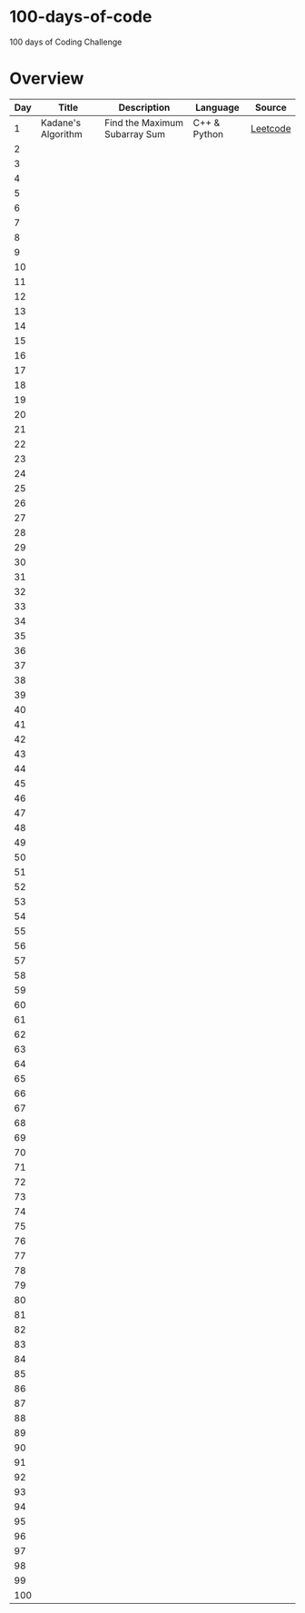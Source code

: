 # 100-days-of-code
100 days of Coding Challenge

# Overview

|Day|Title|Description|Language|Source|
|--|--|--|--|--|
|1| Kadane's Algorithm | Find the Maximum Subarray Sum | C++ & Python| <a href="https://leetcode.com/problems/maximum-subarray/">Leetcode</a>
|2|||||
|3|||||
|4|||||
|5|||||
|6|||||
|7|||||
|8|||||
|9|||||
|10|||||
|11|||||
|12|||||
|13|||||
|14|||||
|15|||||
|16|||||
|17|||||
|18|||||
|19|||||
|20|||||
|21|||||
|22|||||
|23|||||
|24|||||
|25|||||
|26|||||
|27|||||
|28|||||
|29|||||
|30|||||
|31|||||
|32|||||
|33|||||
|34|||||
|35|||||
|36|||||
|37|||||
|38|||||
|39|||||
|40|||||
|41|||||
|42|||||
|43|||||
|44|||||
|45|||||
|46|||||
|47|||||
|48|||||
|49|||||
|50|||||
|51|||||
|52|||||
|53|||||
|54|||||
|55|||||
|56|||||
|57|||||
|58|||||
|59|||||
|60|||||
|61|||||
|62|||||
|63|||||
|64|||||
|65|||||
|66|||||
|67|||||
|68|||||
|69|||||
|70|||||
|71|||||
|72|||||
|73|||||
|74|||||
|75|||||
|76|||||
|77|||||
|78|||||
|79|||||
|80|||||
|81|||||
|82|||||
|83|||||
|84|||||
|85|||||
|86|||||
|87|||||
|88|||||
|89|||||
|90|||||
|91|||||
|92|||||
|93|||||
|94|||||
|95|||||
|96|||||
|97|||||
|98|||||
|99|||||
|100|||||
